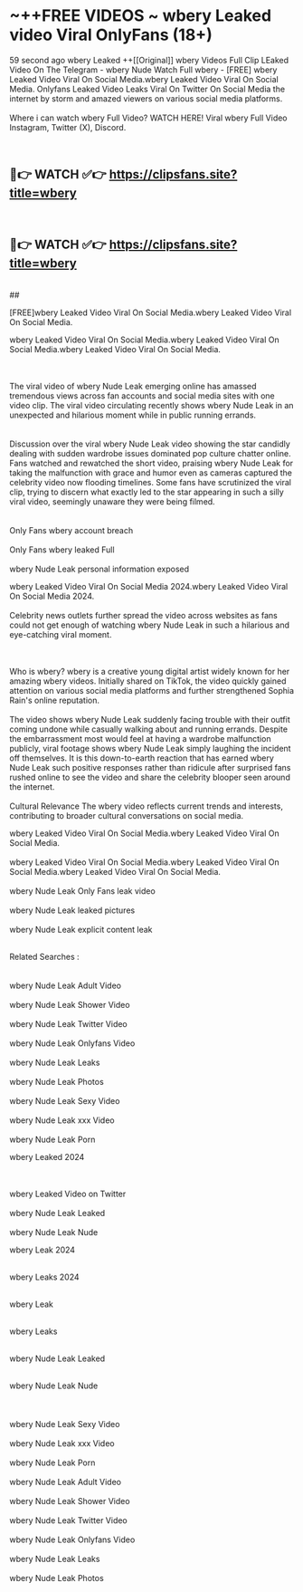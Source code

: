 # ~++FREE VIDEOS ~ wbery Leaked video Viral OnlyFans (18+)<br>


59 second ago wbery Leaked ++[[Original]] wbery Videos Full Clip LEaked Video On The Telegram  - wbery Nude  Watch Full wbery - [FREE] wbery Leaked Video Viral On Social Media.wbery Leaked Video Viral On Social Media.   Onlyfans Leaked Video Leaks Viral On Twitter On Social Media the internet by storm and amazed viewers on various social media platforms. <br><br>
Where i can watch wbery Full Video? WATCH HERE! Viral wbery Full Video Instagram, Twitter (X), Discord. <br>


 <br>

##  🔴👉 WATCH ✅👉  <a href="https://clipsfans.site?title=wbery&ref=git">https://clipsfans.site?title=wbery</a> <br>
  <br>

##  🔴👉 WATCH ✅👉  <a href="https://clipsfans.site?title=wbery&ref=git">https://clipsfans.site?title=wbery</a> <br>
  <br>
  ##



[FREE]wbery Leaked Video Viral On Social Media.wbery Leaked Video Viral On Social Media. <br>

wbery Leaked Video Viral On Social Media.wbery Leaked Video Viral On Social Media.wbery Leaked Video Viral On Social Media. <br>


  <br>

  <br>
The viral video of wbery Nude Leak emerging online has amassed tremendous views across fan accounts and social media sites with one video clip. The viral video circulating recently shows wbery Nude Leak in an unexpected and hilarious moment while in public running errands.<br>
<br>


<br>
Discussion over the viral wbery Nude Leak video showing the star candidly dealing with sudden wardrobe issues dominated pop culture chatter online. Fans watched and rewatched the short video, praising wbery Nude Leak for taking the malfunction with grace and humor even as cameras captured the celebrity video now flooding timelines. Some fans have scrutinized the viral clip, trying to discern what exactly led to the star appearing in such a silly viral video, seemingly unaware they were being filmed.<br>
<br>
<br> 
Only Fans wbery account breach<br>
<br>
Only Fans wbery leaked Full <br>
<br>
wbery Nude Leak personal information exposed<br>

wbery Leaked Video Viral On Social Media 2024.wbery Leaked Video Viral On Social Media 2024. <br>
<br>
Celebrity news outlets further spread the video across websites as fans could not get enough of watching wbery Nude Leak in such a hilarious and eye-catching viral moment.<br>
<br>

<br>
Who is wbery? wbery is a creative young digital artist widely known for her amazing wbery videos. Initially shared on TikTok, the video quickly gained attention on various social media platforms and further strengthened Sophia Rain's online reputation.<br>
<br>
The video shows wbery Nude Leak suddenly facing trouble with their outfit coming undone while casually walking about and running errands. Despite the embarrassment most would feel at having a wardrobe malfunction publicly, viral footage shows wbery Nude Leak simply laughing the incident off themselves. It is this down-to-earth reaction that has earned wbery Nude Leak such positive responses rather than ridicule after surprised fans rushed online to see the video and share the celebrity blooper seen around the internet.<br>
<br>
Cultural Relevance The wbery video reflects current trends and interests, contributing to broader cultural conversations on social media.<br>

wbery Leaked Video Viral On Social Media.wbery Leaked Video Viral On Social Media.<br>
<br>
wbery Leaked Video Viral On Social Media.wbery Leaked Video Viral On Social Media.wbery Leaked Video Viral On Social Media.<br>
<br>
wbery Nude Leak Only Fans leak video<br>
<br>
wbery Nude Leak leaked pictures<br>
<br>
wbery Nude Leak explicit content leak<br>


<br>
Related Searches :<br>
<br>

<br>
wbery Nude Leak Adult Video<br>
<br>
wbery Nude Leak Shower Video<br>
<br>
wbery Nude Leak Twitter Video<br>
<br>
wbery Nude Leak Onlyfans Video<br>
<br>
wbery Nude Leak Leaks<br>
<br>
wbery Nude Leak Photos<br>

<br>
wbery Nude Leak Sexy Video<br>
<br>
wbery Nude Leak xxx Video<br>
<br>
wbery Nude Leak Porn<br>

wbery  Leaked 2024 <br> <br>
<br>

wbery Leaked Video on Twitter <br>
<br>
wbery Nude Leak Leaked<br>
<br>
wbery Nude Leak Nude<br>


wbery  Leak 2024 <br> <br>



wbery  Leaks 2024 <br> <br>



 
wbery  Leak<br> <br>



wbery  Leaks<br> <br>


wbery Nude Leak Leaked<br> <br>

wbery Nude Leak Nude<br> <br>
<br> <br>
wbery Nude Leak Sexy Video
<br> <br>
wbery Nude Leak xxx Video
<br> <br>
wbery Nude Leak Porn
<br> <br>
wbery Nude Leak Adult Video
<br> <br>
wbery Nude Leak Shower Video
<br> <br>
wbery Nude Leak Twitter Video
<br> <br>
wbery Nude Leak Onlyfans Video
<br> <br>
wbery Nude Leak Leaks
<br> <br>
wbery Nude Leak Photos






</p>




 



</p>










